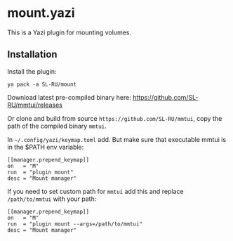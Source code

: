 # mount.yazi

This is a Yazi plugin for mounting volumes.

## Installation

Install the plugin:

```
ya pack -a SL-RU/mount
```

Download latest pre-compiled binary here: https://github.com/SL-RU/mmtui/releases

Or clone and build from source `https://github.com/SL-RU/mmtui`, copy the path of the compiled binary `mmtui`.

In `~/.config/yazi/keymap.toml` add. But make sure that executable mmtui is in the $PATH env variable:
```
[[manager.prepend_keymap]]
on   = "M"
run  = "plugin mount"
desc = "Mount manager"
```

If you need to set custom path for `mmtui` add this and replace `/path/to/mmtui` with your path:

```
[[manager.prepend_keymap]]
on   = "M"
run  = "plugin mount --args=/path/to/mmtui"
desc = "Mount manager"
```
